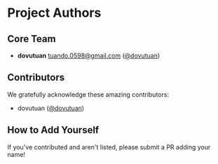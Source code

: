 # Project Authors

## Core Team
- **dovutuan** <tuando.0598@gmail.com> ([@dovutuan](https://github.com/dovutuan))

## Contributors
We gratefully acknowledge these amazing contributors:

- dovutuan ([@dovutuan](https://github.com/dovutuan))

## How to Add Yourself
If you've contributed and aren't listed, please submit a PR adding your name!
